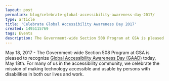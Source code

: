 ```yaml
---
layout: post
permalink: blog/celebrate-global-accessibility-awareness-day-2017/
type: article
title: 'Celebrate Global Accessibility Awareness Day 2017'
created: 1495115769
tags: Events
description: The Government-wide Section 508 Program at GSA is pleased to recognize <a href="http://www.globalaccessibilityawarenessday.org/">Global Accessibility Awareness Day (GAAD)</a> today, May 18th.
---
```


May 18, 2017 - The Government-wide Section 508 Program at GSA is pleased to recognize [Global Accessibility Awareness Day (GAAD)][1] today, May 18th. For many of us in the accessibility community, we celebrate the mission of making technology accessible and usable by persons with disabilities in both our lives and work.


 [1]: http://www.globalaccessibilityawarenessday.org/
 [2]: {{site.baseurl}}/blog/global-accessibility-awareness-day-2017